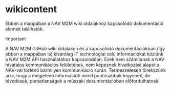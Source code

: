 # wikicontent

Ebben a mappában a NAV M2M wiki oldalakhoz kapcsolódó dokumentáció elemek találhatók. 

> [!IMPORTANT]
> A NAV M2M GitHub wiki oldalakon és a kapcsolódó dokumentációkban (így ebben a mappában is) kizárólag IT technológiai célú információkat közlünk a NAV M2M API használatához kapcsolódóan. Ezek nem számítanak a NAV hivatalos kommunikációs felületének, nem képeznek hivatkozási alapot a NAV-val történő bármilyen kommunikáció során. Természetesen törekszünk arra, hogy a megjelenő információk minél pontosabbak legyenek, de tévedések, pontatlanságok a műszaki dokumentációban előfordulhatnak!

